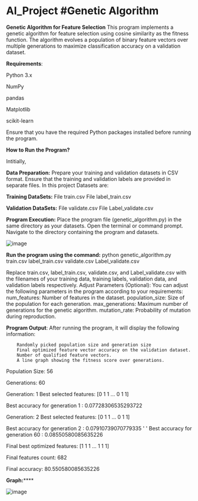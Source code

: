 # AI_Project   **#Genetic Algorithm**

**Genetic Algorithm for Feature Selection**
This program implements a genetic algorithm for feature selection using cosine similarity as the fitness function. The algorithm evolves a population of binary feature vectors over multiple generations to maximize classification accuracy on a validation dataset.

**Requirements**:

  Python 3.x
  
  NumPy
  
  pandas
  
  Matplotlib
  
  scikit-learn
  
Ensure that you have the required Python packages installed before running the program.

**How to Run the Program?**

Intitially, 

**Data Preparation:**
Prepare your training and validation datasets in CSV format.
Ensure that the training and validation labels are provided in separate files.
In this project Datasets are: 

 **Training DataSets:**
  File train.csv 
  File label_train.csv 
  
  **Validation DataSets:**
  File validate.csv 
  File Label_validate.csv
  
**Program Execution:**
Place the program file (genetic_algorithm.py) in the same directory as your datasets.
Open the terminal or command prompt.
Navigate to the directory containing the program and datasets.


![image](https://github.com/SreeSus-1/AI_Project/assets/164704978/aa0137fd-67f4-46d1-8f29-635bfd3b200c)

**Run the program using the command:**
      python genetic_algorithm.py train.csv label_train.csv validate.csv Label_validate.csv


Replace train.csv, label_train.csv, validate.csv, and Label_validate.csv with the filenames of your training data, training labels, validation data, and validation labels respectively.
Adjust Parameters (Optional):
You can adjust the following parameters in the program according to your requirements:
num_features: Number of features in the dataset.
population_size: Size of the population for each generation.
max_generations: Maximum number of generations for the genetic algorithm.
mutation_rate: Probability of mutation during reproduction.


**Program Output**:
After running the program, it will display the following information:

        Randomly picked population size and generation size
        Final optimized feature vector accuracy on the validation dataset.
        Number of qualified feature vectors.
        A line graph showing the fitness score over generations.

Population Size: 56

Generations: 60

Generation: 1 Best selected features: [0 1 1 ... 0 1 1]

Best accuracy for generation 1 : 0.07728306535293722

Generation: 2 Best selected features: [0 1 1 ... 0 1 1]

Best accuracy for generation 2 : 0.07910739070779335
'
'
Best accuracy for generation 60 : 0.08550580085635226


Final best optimized features: [1 1 1 ... 1 1 1]

Final features count: 682

Final accuracy: 80.550580085635226

**Graph:******

![image](https://github.com/SreeSus-1/AI_Project/assets/164704978/ec1b692e-bb0f-4871-9931-bdb3cf3d3879)



